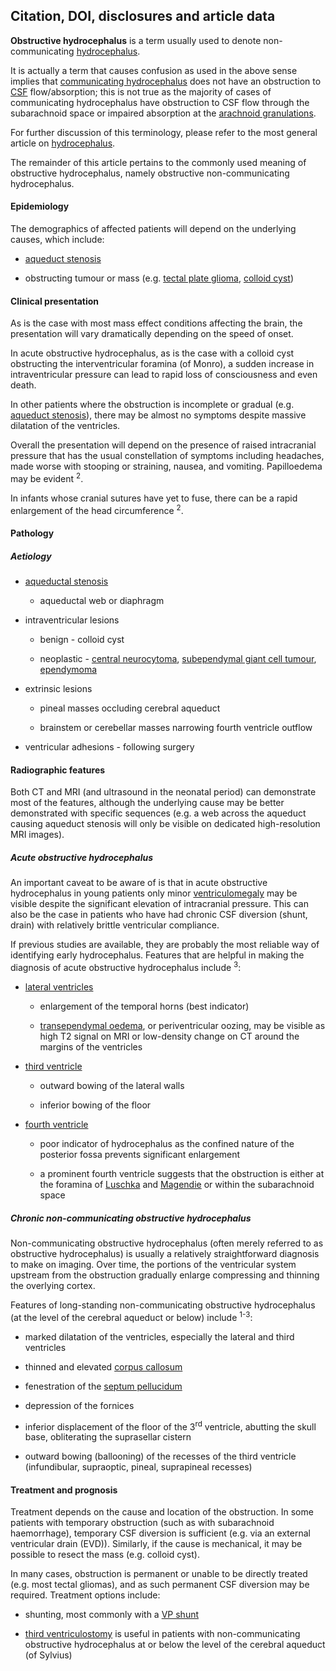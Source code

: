 ## Citation, DOI, disclosures and article data

**Obstructive hydrocephalus** is a term usually used to denote non-communicating [hydrocephalus](https://radiopaedia.org/articles/hydrocephalus). 

It is actually a term that causes confusion as used in the above sense implies that [communicating hydrocephalus](https://radiopaedia.org/articles/communicating-hydrocephalus) does not have an obstruction to [CSF](https://radiopaedia.org/articles/cerebrospinal-fluid-1) flow/absorption; this is not true as the majority of cases of communicating hydrocephalus have obstruction to CSF flow through the subarachnoid space or impaired absorption at the [arachnoid granulations](https://radiopaedia.org/articles/arachnoid-granulation "Arachnoid granulations").   

For further discussion of this terminology, please refer to the most general article on [hydrocephalus](https://radiopaedia.org/articles/hydrocephalus). 

The remainder of this article pertains to the commonly used meaning of obstructive hydrocephalus, namely obstructive non-communicating hydrocephalus. 

#### Epidemiology

The demographics of affected patients will depend on the underlying causes, which include:

-   [aqueduct stenosis](https://radiopaedia.org/articles/aqueduct-stenosis)
    
-   obstructing tumour or mass (e.g. [tectal plate glioma](https://radiopaedia.org/articles/tectal-glioma), [colloid cyst](https://radiopaedia.org/articles/colloid-cyst-of-the-third-ventricle))
    

#### Clinical presentation

As is the case with most mass effect conditions affecting the brain, the presentation will vary dramatically depending on the speed of onset. 

In acute obstructive hydrocephalus, as is the case with a colloid cyst obstructing the interventricular foramina (of Monro), a sudden increase in intraventricular pressure can lead to rapid loss of consciousness and even death. 

In other patients where the obstruction is incomplete or gradual (e.g. [aqueduct stenosis](https://radiopaedia.org/articles/aqueduct-stenosis)), there may be almost no symptoms despite massive dilatation of the ventricles. 

Overall the presentation will depend on the presence of raised intracranial pressure that has the usual constellation of symptoms including headaches, made worse with stooping or straining, nausea, and vomiting. Papilloedema may be evident <sup>2</sup>. 

In infants whose cranial sutures have yet to fuse, there can be a rapid enlargement of the head circumference <sup>2</sup>. 

#### Pathology

##### Aetiology

-   [aqueductal stenosis](https://radiopaedia.org/articles/aqueduct-stenosis)
    
    -   aqueductal web or diaphragm
        
-   intraventricular lesions
    
    -   benign - colloid cyst
        
    -   neoplastic - [central neurocytoma](https://radiopaedia.org/articles/central-neurocytoma "Central neurocytoma"), [subependymal giant cell tumour](https://radiopaedia.org/articles/subependymal-giant-cell-astrocytoma "Subependymal giant cell tumour"), [ependymoma](https://radiopaedia.org/articles/ependymoma "Ependymoma")
        
-   extrinsic lesions
    
    -   pineal masses occluding cerebral aqueduct
        
    -   brainstem or cerebellar masses narrowing fourth ventricle outflow
        
-   ventricular adhesions - following surgery
    

#### Radiographic features

Both CT and MRI (and ultrasound in the neonatal period) can demonstrate most of the features, although the underlying cause may be better demonstrated with specific sequences (e.g. a web across the aqueduct causing aqueduct stenosis will only be visible on dedicated high-resolution MRI images). 

##### Acute obstructive hydrocephalus

An important caveat to be aware of is that in acute obstructive hydrocephalus in young patients only minor [ventriculomegaly](https://radiopaedia.org/articles/ventriculomegaly-1) may be visible despite the significant elevation of intracranial pressure. This can also be the case in patients who have had chronic CSF diversion (shunt, drain) with relatively brittle ventricular compliance.

If previous studies are available, they are probably the most reliable way of identifying early hydrocephalus. Features that are helpful in making the diagnosis of acute obstructive hydrocephalus include <sup>3</sup>:

-   [lateral ventricles](https://radiopaedia.org/articles/lateral-ventricle-1)
    
    -   enlargement of the temporal horns (best indicator)
        
    -   [transependymal oedema](https://radiopaedia.org/articles/transependymal-edema-1), or periventricular oozing, may be visible as high T2 signal on MRI or low-density change on CT around the margins of the ventricles
        
-   [third ventricle](https://radiopaedia.org/articles/third-ventricle)
    
    -   outward bowing of the lateral walls
        
    -   inferior bowing of the floor
        
-   [fourth ventricle](https://radiopaedia.org/articles/fourth-ventricle)
    
    -   poor indicator of hydrocephalus as the confined nature of the posterior fossa prevents significant enlargement
        
    -   a prominent fourth ventricle suggests that the obstruction is either at the foramina of [Luschka](https://radiopaedia.org/articles/lateral-apertures-of-luschka) and [Magendie](https://radiopaedia.org/articles/median-aperture-of-magendie) or within the subarachnoid space
        

##### Chronic non-communicating obstructive hydrocephalus

Non-communicating obstructive hydrocephalus (often merely referred to as obstructive hydrocephalus) is usually a relatively straightforward diagnosis to make on imaging. Over time, the portions of the ventricular system upstream from the obstruction gradually enlarge compressing and thinning the overlying cortex. 

Features of long-standing non-communicating obstructive hydrocephalus (at the level of the cerebral aqueduct or below) include <sup>1-3</sup>:

-   marked dilatation of the ventricles, especially the lateral and third ventricles
    
-   thinned and elevated [corpus callosum](https://radiopaedia.org/articles/corpus-callosum)
    
-   fenestration of the [septum pellucidum](https://radiopaedia.org/articles/septum-pellucidum)
    
-   depression of the fornices
    
-   inferior displacement of the floor of the 3<sup>rd</sup> ventricle, abutting the skull base, obliterating the suprasellar cistern
    
-   outward bowing (ballooning) of the recesses of the third ventricle (infundibular, supraoptic, pineal, suprapineal recesses)
    

#### Treatment and prognosis

Treatment depends on the cause and location of the obstruction. In some patients with temporary obstruction (such as with subarachnoid haemorrhage), temporary CSF diversion is sufficient (e.g. via an external ventricular drain (EVD)). Similarly, if the cause is mechanical, it may be possible to resect the mass (e.g. colloid cyst). 

In many cases, obstruction is permanent or unable to be directly treated (e.g. most tectal gliomas), and as such permanent CSF diversion may be required. Treatment options include:

-   shunting, most commonly with a [VP shunt](https://radiopaedia.org/articles/ventriculoperitoneal-shunt)
    
-   [third ventriculostomy](https://radiopaedia.org/articles/third-ventriculostomy) is useful in patients with non-communicating obstructive hydrocephalus at or below the level of the cerebral aqueduct (of Sylvius)